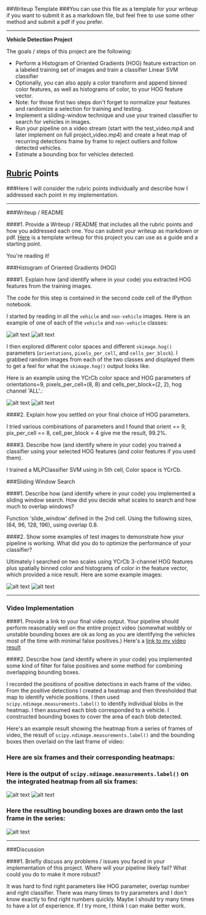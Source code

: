 ##Writeup Template
###You can use this file as a template for your writeup if you want to submit it as a markdown file, but feel free to use some other method and submit a pdf if you prefer.

---

**Vehicle Detection Project**

The goals / steps of this project are the following:

* Perform a Histogram of Oriented Gradients (HOG) feature extraction on a labeled training set of images and train a classifier Linear SVM classifier
* Optionally, you can also apply a color transform and append binned color features, as well as histograms of color, to your HOG feature vector. 
* Note: for those first two steps don't forget to normalize your features and randomize a selection for training and testing.
* Implement a sliding-window technique and use your trained classifier to search for vehicles in images.
* Run your pipeline on a video stream (start with the test_video.mp4 and later implement on full project_video.mp4) and create a heat map of recurring detections frame by frame to reject outliers and follow detected vehicles.
* Estimate a bounding box for vehicles detected.

[//]: # (Image References)
[image1]: ./examples/image0005.png
[image11]: ./examples/image13.png
[image2]: ./examples/vehicleheat.png
[image22]: ./examples/nonvehicleheat.png
[image3]: ./examples/test1.PNG
[image4]: ./examples/test2.PNG
[image5]: ./examples/sum1.PNG
[image6]: ./examples/sum2.PNG
[image7]: ./video_images/retimg/video37.jpg
[video1]: ./output_images/project_output.mp4

## [Rubric](https://review.udacity.com/#!/rubrics/513/view) Points
###Here I will consider the rubric points individually and describe how I addressed each point in my implementation.  

---
###Writeup / README

####1. Provide a Writeup / README that includes all the rubric points and how you addressed each one.  You can submit your writeup as markdown or pdf.  [Here](https://github.com/udacity/CarND-Vehicle-Detection/blob/master/writeup_template.md) is a template writeup for this project you can use as a guide and a starting point.  

You're reading it!

###Histogram of Oriented Gradients (HOG)

####1. Explain how (and identify where in your code) you extracted HOG features from the training images.

The code for this step is contained in the second code cell of the IPython notebook.  

I started by reading in all the `vehicle` and `non-vehicle` images.  Here is an example of one of each of the `vehicle` and `non-vehicle` classes:

![alt text][image1]
![alt text][image11]

I then explored different color spaces and different `skimage.hog()` parameters (`orientations`, `pixels_per_cell`, and `cells_per_block`).  I grabbed random images from each of the two classes and displayed them to get a feel for what the `skimage.hog()` output looks like.

Here is an example using the YCrCb color space and HOG parameters of orientations=9, pixels_per_cell=(8, 8) and cells_per_block=(2, 2), hog channel 'ALL'.:

![alt text][image2]
![alt text][image22]

####2. Explain how you settled on your final choice of HOG parameters.

I tried various combinations of parameters and I found that orient == 9, pix_per_cell == 8, cell_per_block = 4 give me the result, 99.2%.

####3. Describe how (and identify where in your code) you trained a classifier using your selected HOG features (and color features if you used them).

I trained a MLPClassifier SVM using in 5th cell, Color space is YCrCb. 

###Sliding Window Search



####1. Describe how (and identify where in your code) you implemented a sliding window search. How did you decide what scales to search and how much to overlap windows?

Function 'slide_window' defined in the 2nd cell. Using the following sizes, (64, 96, 128, 196), using overlap 0.8.


####2. Show some examples of test images to demonstrate how your pipeline is working.  What did you do to optimize the performance of your classifier?

Ultimately I searched on two scales using YCrCb 3-channel HOG features plus spatially binned color and histograms of color in the feature vector, which provided a nice result.  Here are some example images:

![alt text][image3]
![alt text][image4]

---

### Video Implementation

####1. Provide a link to your final video output.  Your pipeline should perform reasonably well on the entire project video (somewhat wobbly or unstable bounding boxes are ok as long as you are identifying the vehicles most of the time with minimal false positives.)
Here's a [link to my video result](/output_images/project_output.mp4)


####2. Describe how (and identify where in your code) you implemented some kind of filter for false positives and some method for combining overlapping bounding boxes.

I recorded the positions of positive detections in each frame of the video.  From the positive detections I created a heatmap and then thresholded that map to identify vehicle positions.  I then used `scipy.ndimage.measurements.label()` to identify individual blobs in the heatmap.  I then assumed each blob corresponded to a vehicle.  I constructed bounding boxes to cover the area of each blob detected.  

Here's an example result showing the heatmap from a series of frames of video, the result of `scipy.ndimage.measurements.label()` and the bounding boxes then overlaid on the last frame of video:

### Here are six frames and their corresponding heatmaps:
### Here is the output of `scipy.ndimage.measurements.label()` on the integrated heatmap from all six frames:
![alt text][image5]
![alt text][image6]

### Here the resulting bounding boxes are drawn onto the last frame in the series:
![alt text][image7]



---

###Discussion

####1. Briefly discuss any problems / issues you faced in your implementation of this project.  Where will your pipeline likely fail?  What could you do to make it more robust?

It was hard to find right parameters like HOG parameter, overlap number and right classifier.
There was many times to try parameters and I don't know exactly to find right numbers quickly.
Maybe I should try many times to have a lot of experience.
If I try more, I think I can make better work.
